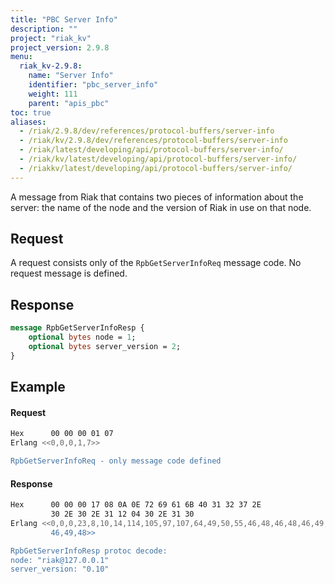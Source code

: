 ```yaml
---
title: "PBC Server Info"
description: ""
project: "riak_kv"
project_version: 2.9.8
menu:
  riak_kv-2.9.8:
    name: "Server Info"
    identifier: "pbc_server_info"
    weight: 111
    parent: "apis_pbc"
toc: true
aliases:
  - /riak/2.9.8/dev/references/protocol-buffers/server-info
  - /riak/kv/2.9.8/dev/references/protocol-buffers/server-info
  - /riak/latest/developing/api/protocol-buffers/server-info/
  - /riak/kv/latest/developing/api/protocol-buffers/server-info/
  - /riakkv/latest/developing/api/protocol-buffers/server-info/
---
```


A message from Riak that contains two pieces of information about the
server: the name of the node and the version of Riak in use on that
node.

## Request

A request consists only of the `RpbGetServerInfoReq` message code. No
request message is defined.

## Response

```protobuf
message RpbGetServerInfoResp {
    optional bytes node = 1;
    optional bytes server_version = 2;
}
```

## Example

#### Request

```bash
Hex      00 00 00 01 07
Erlang <<0,0,0,1,7>>

RpbGetServerInfoReq - only message code defined
```

#### Response

```bash
Hex      00 00 00 17 08 0A 0E 72 69 61 6B 40 31 32 37 2E
         30 2E 30 2E 31 12 04 30 2E 31 30
Erlang <<0,0,0,23,8,10,14,114,105,97,107,64,49,50,55,46,48,46,48,46,49,18,4,48,
         46,49,48>>

RpbGetServerInfoResp protoc decode:
node: "riak@127.0.0.1"
server_version: "0.10"
```



